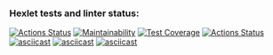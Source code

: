 ### Hexlet tests and linter status:
[![Actions Status](https://github.com/maksimfad/python-project-lvl1/workflows/hexlet-check/badge.svg)](https://github.com/maksimfad/python-project-lvl1/actions)
[![Maintainability](https://api.codeclimate.com/v1/badges/a99a88d28ad37a79dbf6/maintainability)](https://codeclimate.com/github/codeclimate/codeclimate/maintainability)
[![Test Coverage](https://api.codeclimate.com/v1/badges/a99a88d28ad37a79dbf6/test_coverage)](https://codeclimate.com/github/codeclimate/codeclimate/test_coverage)
[![Actions Status](https://github.com/maksimfad/python-project-lvl1/workflows/Python%20CI/badge.svg)](https://github.com/maksimfad/python-project-lvl1/actions)
[![asciicast](https://asciinema.org/a/WDM587IVFAtqxu4gBX6yaSN64.svg)](https://asciinema.org/a/WDM587IVFAtqxu4gBX6yaSN64)
[![asciicast](https://asciinema.org/a/RCfZe61Je8Vs53nVYdwxyXVfV.svg)](https://asciinema.org/a/RCfZe61Je8Vs53nVYdwxyXVfV)
[![asciicast](https://asciinema.org/a/YZvZR6D5ZuJTlXPj8LNKiUPKi.svg)](https://asciinema.org/a/YZvZR6D5ZuJTlXPj8LNKiUPKi)
